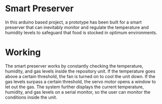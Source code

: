 # Smart Preserver
In this arduino based project, a prototype has been built for a smart preserver that can inevitably monitor and regulate the temperature and humidity levels to safeguard that food is stocked in optimum environments.

# Working
The smart preserver works by constantly checking the temperature, humidity, and gas levels inside the repository unit. If the temperature goes above a certain threshold, the fan is turned on to cool the unit down. If the gas levels surpass a certain threshold, the servo motor opens a window to let out the gas. The system further displays the current temperature, humidity, and gas levels on a serial monitor, so the user can monitor the conditions inside the unit.

